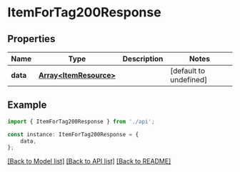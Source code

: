 # ItemForTag200Response


## Properties

Name | Type | Description | Notes
------------ | ------------- | ------------- | -------------
**data** | [**Array&lt;ItemResource&gt;**](ItemResource.md) |  | [default to undefined]

## Example

```typescript
import { ItemForTag200Response } from './api';

const instance: ItemForTag200Response = {
    data,
};
```

[[Back to Model list]](../README.md#documentation-for-models) [[Back to API list]](../README.md#documentation-for-api-endpoints) [[Back to README]](../README.md)
